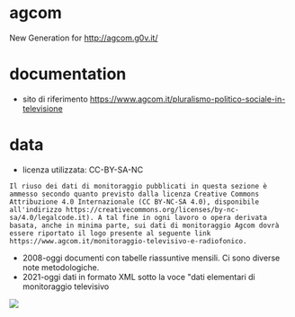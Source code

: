 # agcom
New Generation for http://agcom.g0v.it/

# documentation
- sito di riferimento
https://www.agcom.it/pluralismo-politico-sociale-in-televisione

# data
- licenza utilizzata: CC-BY-SA-NC 
```
Il riuso dei dati di monitoraggio pubblicati in questa sezione è ammesso secondo quanto previsto dalla licenza Creative Commons Attribuzione 4.0 Internazionale (CC BY-NC-SA 4.0), disponibile all'indirizzo https://creativecommons.org/licenses/by-nc-sa/4.0/legalcode.it). A tal fine in ogni lavoro o opera derivata basata, anche in minima parte, sui dati di monitoraggio Agcom dovrà essere riportato il logo presente al seguente link https://www.agcom.it/monitoraggio-televisivo-e-radiofonico.
```
- 2008-oggi documenti con tabelle riassuntive mensili. Ci sono diverse note metodologiche.
- 2021-oggi dati in formato XML sotto la voce "dati elementari di monitoraggio televisivo


![](https://www.agcom.it/documents/10179/4502194/Logo+Creative+common/2e1fe5a2-4324-4965-b8af-76403bb42b15?t=1618583317352)
